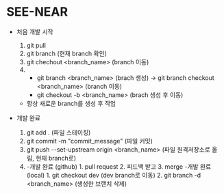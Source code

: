 # SEE-NEAR

- 처음 개발 시작
    1. git pull
    2. git branch (현재 branch 확인)
    3. git chechout <branch_name> (branch 이동)
    4. 
        - git branch <branch_name> (brach 생성) -> git branch checkout <branch_name> (branch 이동)
        - git checkout -b <branch_name> (brach 생성 후 이동)
    - 항상 새로운 branch를 생성 후 작업

- 개발 완료
    1. git add . (파일 스테이징)
    2. git commit -m "commit_message" (파일 커밋)
    3. git push --set-upstream origin <branch_name> (파일 원격저장소로 올림, 현재 branch로)
    4. 
        -개발 완료 (github)
            1. pull request
            2. 피드백 받고
            3. merge
        -개발 완료 (local)
            1. git checkout dev (dev branch로 이동)
            2. git branch -d <branch_name> (생성한 브랜치 삭제)
